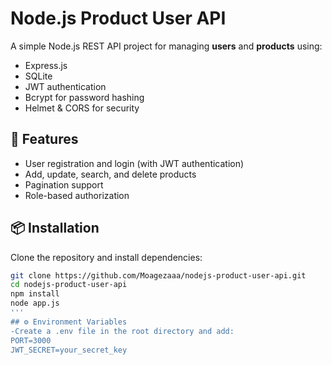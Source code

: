 # Node.js Product User API

A simple Node.js REST API project for managing **users** and **products** using:
- Express.js
- SQLite
- JWT authentication
- Bcrypt for password hashing
- Helmet & CORS for security

## 🚀 Features
- User registration and login (with JWT authentication)
- Add, update, search, and delete products
- Pagination support
- Role-based authorization

## 📦 Installation
Clone the repository and install dependencies:
```bash
git clone https://github.com/Moagezaaa/nodejs-product-user-api.git
cd nodejs-product-user-api
npm install
node app.js
'''
## ⚙️ Environment Variables
-Create a .env file in the root directory and add:
PORT=3000
JWT_SECRET=your_secret_key

